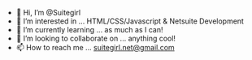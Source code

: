 - 👋 Hi, I’m @Suitegirl
- 👀 I’m interested in ... HTML/CSS/Javascript & Netsuite Development
- 🌱 I’m currently learning ... as much as I can!
- 💞️ I’m looking to collaborate on ... anything cool!
- 📫 How to reach me ... suitegirl.net@gmail.com

<!---
Suitegirl/Suitegirl is a ✨ special ✨ repository because its `README.md` (this file) appears on your GitHub profile.
You can click the Preview link to take a look at your changes.
--->
